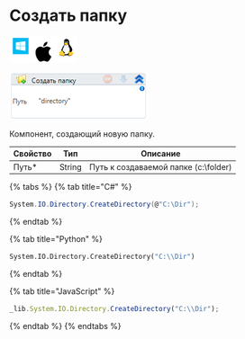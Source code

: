 # Создать папку

![](<../../../.gitbook/assets/image (100) (1) (1) (1) (1) (2) (7).png>)

![](<../../../.gitbook/assets/image (203).png>)

Компонент, создающий новую папку.

| Свойство | Тип    | Описание                             |
| -------- | ------ | ------------------------------------ |
| Путь\*   | String | Путь к создаваемой папке (c:\folder) |

{% tabs %}
{% tab title="C#" %}
```csharp
System.IO.Directory.CreateDirectory(@"C:\Dir");
```
{% endtab %}

{% tab title="Python" %}
```python
System.IO.Directory.CreateDirectory("C:\\Dir")
```
{% endtab %}

{% tab title="JavaScript" %}
```javascript
_lib.System.IO.Directory.CreateDirectory("C:\\Dir");
```
{% endtab %}
{% endtabs %}
